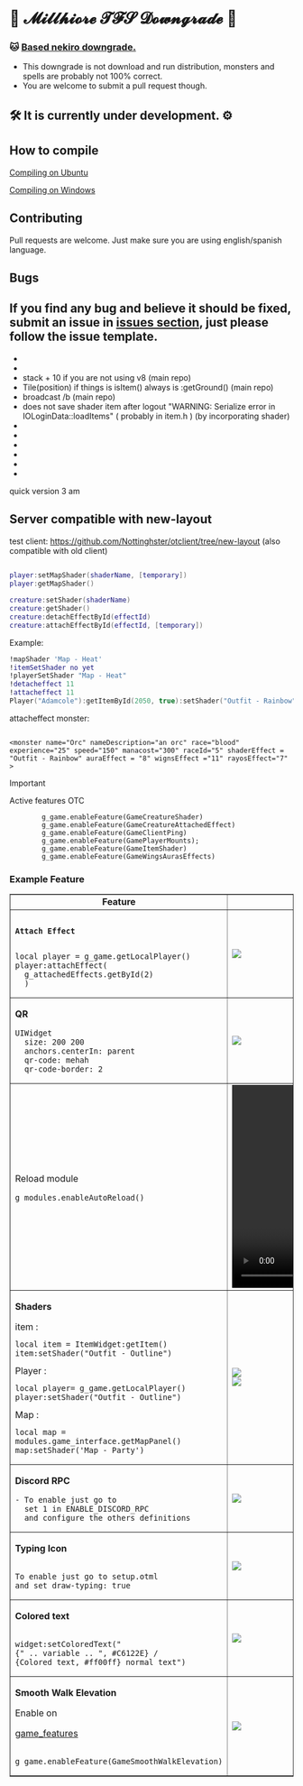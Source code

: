 # 🌺 𝓜𝓲𝓵𝓵𝓱𝓲𝓸𝓻𝓮 𝓣𝓕𝓢 𝓓𝓸𝔀𝓷𝓰𝓻𝓪𝓭𝓮 🌺
### 🐱 [Based nekiro downgrade.](https://github.com/nekiro/TFS-1.5-Downgrades)

- This downgrade is not download and run distribution, monsters and spells are probably not 100% correct.
- You are welcome to submit a pull request though.

## 🛠 It is currently under development. ⚙

## How to compile

[Compiling on Ubuntu](https://github.com/MillhioreBT/forgottenserver-downgrade/wiki/Compiling-on-Ubuntu)

[Compiling on Windows](https://github.com/MillhioreBT/forgottenserver-downgrade/wiki/Compiling-on-Windows-(vcpkg))

## Contributing

Pull requests are welcome.
Just make sure you are using english/spanish language.

## Bugs

If you find any bug and believe it should be fixed, submit an issue in [issues section](https://github.com/MillhioreBT/forgottenserver-downgrade/issues), just please follow the issue template.
-
-
-
- stack + 10 if you are not using v8 (main repo)
- Tile(position) if things is  isItem()  always is :getGround() (main repo)
- broadcast /b (main repo)
- does not save shader item after logout "WARNING: Serialize error in IOLoginData::loadItems" ( probably in item.h ) (by incorporating shader)
-
-
-
-
-
-

quick version 3 am
## Server compatible with new-layout

test client: https://github.com/Nottinghster/otclient/tree/new-layout
(also compatible with old client)
```lua
  
player:setMapShader(shaderName, [temporary])
player:getMapShader()

creature:setShader(shaderName)
creature:getShader()
creature:detachEffectById(effectId)
creature:attachEffectById(effectId, [temporary])
```

Example: 
```lua
!mapShader 'Map - Heat'
!itemSetShader no yet
!playerSetShader "Map - Heat"
!detacheffect 11
!attacheffect 11
Player("Adamcole"):getItemById(2050, true):setShader("Outfit - Rainbow")
```
attacheffect monster:
```

<monster name="Orc" nameDescription="an orc" race="blood" experience="25" speed="150" manacost="300" raceId="5" shaderEffect = "Outfit - Rainbow" auraEffect = "8" wignsEffect ="11" rayosEffect="7" >

```


> [!IMPORTANT]
> Active features OTC
```
        g_game.enableFeature(GameCreatureShader)
        g_game.enableFeature(GameCreatureAttachedEffect) 
        g_game.enableFeature(GameClientPing)
        g_game.enableFeature(GamePlayerMounts);
        g_game.enableFeature(GameItemShader)
        g_game.enableFeature(GameWingsAurasEffects)

```


### Example Feature

<table style="border-collapse: collapse; width: 100%;" border="1">
  <tbody>
    <tr>
      <td style="width: 50%; ">
        <strong><center> Feature</center></strong>
      </td>
      <td style="width: 50%;"><center><strong> Gif</strong></center></td>
    </tr>
    <tr>
      <td style="width: 50%;">
        <pre><code class="lua"><p><strong>Attach Effect</strong></p>
local player = g_game.getLocalPlayer()
player:attachEffect(
  g_attachedEffects.getById(2)
  )
</code></pre>
      </td>
      <td style="width: 50%;"><img style="max-width: 100%; height: auto;" src="https://github.com/Nottinghster/otclient/assets/114332266/782e0fcf-b1cf-451e-b102-d7e7943bd50b" /></td>
    </tr>
    <tr>
      <td style="width: 50%;">
        <strong><p>QR</p></strong>
        <pre><code class="lua">UIWidget
  size: 200 200
  anchors.centerIn: parent
  qr-code: mehah
  qr-code-border: 2
</code></pre>
      </td>
      <td style="width: 50%;"><img style="max-width: 100%; height: auto;" src="https://github.com/Nottinghster/otclient/assets/114332266/a9ea3ce9-2a02-4b39-9b5f-7308db16e710" /></td>
    </tr>
    <tr>
      <td style="width: 50%;">
        <p>Reload module</p>
        <pre><code class="lua">g_modules.enableAutoReload()
</code></pre>
      </td>
      <td style="width: 50%;"><video src="https://github.com/Nottinghster/otclient/assets/114332266/bdd01687-1671-4150-8354-10a9c340c480" width="640" height="360" controls></video></td>
    </tr>
    <tr>
      <td style="width: 50%;">
        <strong><p>Shaders</p></strong>
item :
        <pre><code class="lua">local item = ItemWidget:getItem()
item:setShader("Outfit - Outline")
</code></pre>
Player :
  <pre><code class="lua">local player= g_game.getLocalPlayer()
player:setShader("Outfit - Outline")
</code></pre>
Map :
<pre><code class="lua">local map = modules.game_interface.getMapPanel()
map:setShader('Map - Party')
</code></pre>
      </td>
      <td style="width: 50%;"><img style="max-width: 100%; height: auto;" src="https://github.com/Nottinghster/otclient/assets/114332266/021119e2-d6e7-41e1-8a83-d07efcce452b" /></br>
      <img style="max-width: 100%; height: auto;" src="https://github.com/kokekanon/otclient.readme/assets/114332266/e1f2e593-d87d-4ec3-9e72-7e478a3acdba" /></td>
    </tr>
    <tr>
      <td style="width: 50%;">
       <strong> <p>Discord RPC</p></strong>
        <pre><code>- To enable just go to
  set 1 in ENABLE_DISCORD_RPC 
  and configure the others definitions
</code></pre>
      </td>
      <td style="width: 50%;"><img style="max-width: 100%; height: auto;" src="https://github.com/Nottinghster/otclient/assets/114332266/cd93e5e6-4e2a-4dd2-b66b-6e28408363d6" /></td>
    </tr>
    <tr>
      <td style="width: 50%;">
       <strong> <p>Typing Icon</strong></p>
        <pre><code>
To enable just go to setup.otml 
and set draw-typing: true
</code></pre>
      </td>
      <td style="width: 50%;"><img style="max-width: 100%; height: auto;" src="https://github.com/Nottinghster/otclient/assets/114332266/3e7c00bb-94ea-458f-9b07-43b622c8253c" /></td>
    </tr>
    <tr>
      <td style="width: 50%;">
       <strong> <p>Colored text</p></strong>
        <pre><code class="lua">
widget:setColoredText("
{" .. variable .. ", #C6122E} / 
{Colored text, #ff00ff} normal text")
</code></pre>
      </td>
      <td style="width: 50%;"><img style="max-width: 100%; height: auto;" src="https://github.com/Nottinghster/otclient/assets/114332266/9ea52de2-c193-4951-9454-ddc58685c65c" /></td>
    </tr>
    <tr>
      <td style="width: 50%;">
        <p><strong>Smooth Walk Elevation</strong></p>
        Enable on <p><a href="https://github.com/mehah/otclient/blob/main/modules/game_features/features.lua#L5">game_features</a></p>
        <pre><code class="lua">
g_game.enableFeature(GameSmoothWalkElevation)</td>
</code></pre>
      <td style="width: 50%;"><img style="max-width: 100%; height: auto;" src="https://github.com/Nottinghster/otclient/assets/114332266/208bd4e4-3a76-4e2f-960e-7761d0fb7aed" /></td>
    </tr>
  </tbody>
</table>

